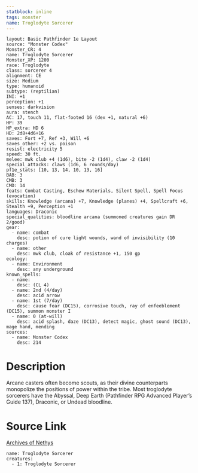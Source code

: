 ```yaml
---
statblock: inline
tags: monster
name: Troglodyte Sorcerer
---
```

```statblock
layout: Basic Pathfinder 1e Layout
source: "Monster Codex"
Monster_CR: 4
name: Troglodyte Sorcerer
Monster_XP: 1200
race: Troglodyte
class: sorcerer 4
alignment: CE
size: Medium
type: humanoid
subtype: (reptilian)
INI: +1
perception: +1
senses: darkvision
aura: stench
AC: 17, touch 11, flat-footed 16 (dex +1, natural +6)
HP: 39
HP_extra: HD 6
HD: 2d8+4d6+16
saves: Fort +7, Ref +3, Will +6
saves_other: +2 vs. poison
resist: electricity 5
speed: 30 ft.
melee: mwk club +4 (1d6), bite -2 (1d4), claw -2 (1d4)
special_attacks: claws (1d6, 6 rounds/day)
pf1e_stats: [10, 13, 14, 10, 13, 16]
BAB: 3
CMB: 3
CMD: 14
feats: Combat Casting, Eschew Materials, Silent Spell, Spell Focus (evocation)
skills: Knowledge (arcana) +7, Knowledge (planes) +4, Spellcraft +6, Stealth +9, Perception +1
languages: Draconic
special_qualities: bloodline arcana (summoned creatures gain DR 2/good)
gear:
  - name: combat
    desc: potion of cure light wounds, wand of invisibility (10 charges)
  - name: other
    desc: mwk club, cloak of resistance +1, 150 gp
ecology:
  - name: Environment
    desc: any underground
known_spells:
  - name:
    desc: (CL 4)
  - name: 2nd (4/day)
    desc: acid arrow
  - name: 1st (7/day)
    desc: cause fear (DC15), corrosive touch, ray of enfeeblement (DC15), summon monster I
  - name: 0 (at-will)
    desc: acid splash, daze (DC13), detect magic, ghost sound (DC13), mage hand, mending
sources:
  - name: Monster Codex
    desc: 214
```
# Description
Arcane casters often become scouts, as their divine counterparts monopolize the positions of power within the tribe. Most troglodyte sorcerers have the Abyssal, Deep Earth (Pathfinder RPG Advanced Player’s Guide 137), Draconic, or Undead bloodline.
# Source Link
[Archives of Nethys](https://aonprd.com/MonsterDisplay.aspx?ItemName=Troglodyte%20Sorcerer)
```encounter-table
name: Troglodyte Sorcerer
creatures:
  - 1: Troglodyte Sorcerer
```
